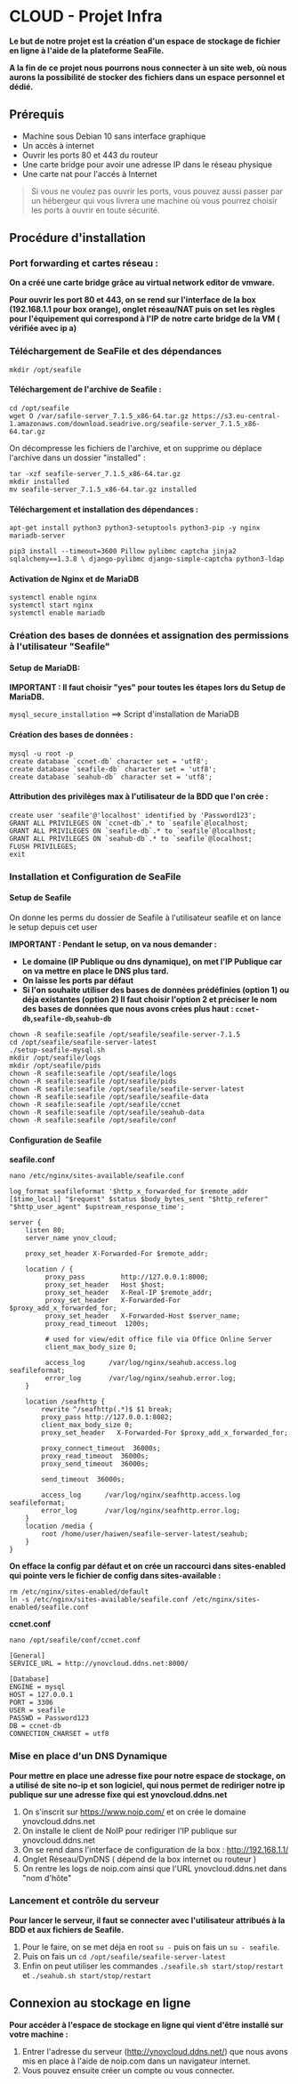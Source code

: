 # CLOUD - Projet Infra

**Le but de notre projet est la création d'un espace de stockage de fichier en ligne à l'aide de la plateforme SeaFile.**

**A la fin de ce projet nous pourrons nous connecter à un site web, où nous aurons la possibilité de stocker des fichiers dans un espace personnel et dédié.**


## Prérequis

- Machine sous Debian 10 sans interface graphique
- Un accès à internet
- Ouvrir les ports 80 et 443 du routeur
- Une carte bridge pour avoir une adresse IP dans le réseau physique
- Une carte nat pour l'accés à Internet

> Si vous ne voulez pas ouvrir les ports, vous pouvez aussi passer par un hébergeur qui vous livrera une machine où vous pourrez choisir les ports à ouvrir en toute sécurité.

## Procédure d'installation 

### Port forwarding et cartes réseau : 

**On a créé une carte bridge grâce au virtual network editor de vmware.**

**Pour ouvrir les port 80 et 443, on se rend sur l'interface de la box (192.168.1.1 pour box orange), onglet réseau/NAT puis on set les règles pour l'équipement qui correspond à l'IP de notre carte bridge de la VM ( vérifiée avec ip a)**

### Téléchargement de SeaFile et des dépendances

```
mkdir /opt/seafile
```

#### Téléchargement de  l'archive de Seafile :

```
cd /opt/seafile
wget O /var/safile-server_7.1.5_x86-64.tar.gz https://s3.eu-central-1.amazonaws.com/download.seadrive.org/seafile-server_7.1.5_x86-64.tar.gz
```

On décompresse les fichiers de l'archive, et on supprime ou déplace l'archive dans un dossier "installed" :
```
tar -xzf seafile-server_7.1.5_x86-64.tar.gz
mkdir installed
mv seafile-server_7.1.5_x86-64.tar.gz installed
```

#### Téléchargement et installation des dépendances :
```
apt-get install python3 python3-setuptools python3-pip -y nginx mariadb-server

pip3 install --timeout=3600 Pillow pylibmc captcha jinja2 sqlalchemy==1.3.8 \ django-pylibmc django-simple-captcha python3-ldap
```

#### Activation de Nginx et de MariaDB

```
systemctl enable nginx
systemctl start nginx
systemctl enable mariadb
```

### Création des bases de données et assignation des permissions à l'utilisateur "Seafile"

#### Setup de MariaDB:
**IMPORTANT : Il faut choisir "yes" pour toutes les étapes lors du Setup de MariaDB.**

```mysql_secure_installation``` ==> Script d'installation de MariaDB

#### Création des bases de données :
```
mysql -u root -p
create database `ccnet-db` character set = 'utf8';
create database `seafile-db` character set = 'utf8';
create database `seahub-db` character set = 'utf8';
```

#### Attribution des privilèges max à l'utilisateur de la BDD que l'on crée :
```
create user 'seafile'@'localhost' identified by 'Password123';
GRANT ALL PRIVILEGES ON `ccnet-db`.* to `seafile`@localhost;
GRANT ALL PRIVILEGES ON `seafile-db`.* to `seafile`@localhost;
GRANT ALL PRIVILEGES ON `seahub-db`.* to `seafile`@localhost;
FLUSH PRIVILEGES;
exit
```

### Installation et Configuration de SeaFile

#### Setup de Seafile

On donne les perms du dossier de Seafile à l'utilisateur seafile et on lance le setup depuis cet user

**IMPORTANT : Pendant le setup, on va nous demander :**
* **Le domaine (IP Publique ou dns dynamique), on met l'IP Publique car on va mettre en place le DNS plus tard.**
* **On laisse les ports par défaut**
* **Si l'on souhaite utiliser des bases de données prédéfinies (option 1) ou déja existantes (option 2)
Il faut choisir l'option 2 et préciser le nom des bases de données que nous avons crées plus haut : `ccnet-db`,`seafile-db`,`seahub-db`**

```
chown -R seafile:seafile /opt/seafile/seafile-server-7.1.5
cd /opt/seafile/seafile-server-latest
./setup-seafile-mysql.sh
mkdir /opt/seafile/logs
mkdir /opt/seafile/pids
chown -R seafile:seafile /opt/seafile/logs 
chown -R seafile:seafile /opt/seafile/pids
chown -R seafile:seafile /opt/seafile/seafile-server-latest
chown -R seafile:seafile /opt/seafile/seafile-data 
chown -R seafile:seafile /opt/seafile/ccnet 
chown -R seafile:seafile /opt/seafile/seahub-data 
chown -R seafile:seafile /opt/seafile/conf
```

#### Configuration de Seafile
**seafile.conf**

```nano /etc/nginx/sites-available/seafile.conf```
```
log_format seafileformat '$http_x_forwarded_for $remote_addr [$time_local] "$request" $status $body_bytes_sent "$http_referer" "$http_user_agent" $upstream_response_time';

server {
    listen 80;
    server_name ynov_cloud;

    proxy_set_header X-Forwarded-For $remote_addr;

    location / {
         proxy_pass         http://127.0.0.1:8000;
         proxy_set_header   Host $host;
         proxy_set_header   X-Real-IP $remote_addr;
         proxy_set_header   X-Forwarded-For $proxy_add_x_forwarded_for;
         proxy_set_header   X-Forwarded-Host $server_name;
         proxy_read_timeout  1200s;

         # used for view/edit office file via Office Online Server
         client_max_body_size 0;

         access_log      /var/log/nginx/seahub.access.log seafileformat;
         error_log       /var/log/nginx/seahub.error.log;
    }

    location /seafhttp {
        rewrite ^/seafhttp(.*)$ $1 break;
        proxy_pass http://127.0.0.1:8082;
        client_max_body_size 0;
        proxy_set_header   X-Forwarded-For $proxy_add_x_forwarded_for;

        proxy_connect_timeout  36000s;
        proxy_read_timeout  36000s;
        proxy_send_timeout  36000s;

        send_timeout  36000s;

        access_log      /var/log/nginx/seafhttp.access.log seafileformat;
        error_log       /var/log/nginx/seafhttp.error.log;
    }
    location /media {
        root /home/user/haiwen/seafile-server-latest/seahub;
    }
}
```
**On efface la config par défaut et on crée un raccourci dans sites-enabled qui pointe vers le fichier de config dans sites-available :**
```
rm /etc/nginx/sites-enabled/default
ln -s /etc/nginx/sites-available/seafile.conf /etc/nginx/sites-enabled/seafile.conf
```
**ccnet.conf**

```nano /opt/seafile/conf/ccnet.conf```
```
[General]
SERVICE_URL = http://ynovcloud.ddns.net:8000/

[Database]
ENGINE = mysql
HOST = 127.0.0.1
PORT = 3306
USER = seafile
PASSWD = Password123
DB = ccnet-db
CONNECTION_CHARSET = utf8
```

### Mise en place d'un DNS Dynamique 

**Pour mettre en place une adresse fixe pour notre espace de stockage, on a utilisé de site no-ip et son logiciel, qui nous permet de rediriger notre ip publique sur une adresse fixe qui est ynovcloud.ddns.net**

1. On s'inscrit sur https://www.noip.com/ et on crée le domaine ynovcloud.ddns.net
2. On installe le client de NoIP pour rediriger l'IP publique sur ynovcloud.ddns.net
3. On se rend dans l'interface de configuration de la box : http://192.168.1.1/
4. Onglet Réseau/DynDNS ( dépend de la box internet ou routeur )
5. On rentre les logs de noip.com ainsi que l'URL ynovcloud.ddns.net dans "nom d'hôte"

### Lancement et contrôle du serveur 

**Pour lancer le serveur, il faut se connecter avec l'utilisateur attribués à la BDD et aux fichiers de Seafile.**
1. Pour le faire, on se met déja en root `su -` puis on fais un `su - seafile`.
2. Puis on fais un `cd /opt/seafile/seafile-server-latest`
3. Enfin on peut utiliser les commandes `./seafile.sh start/stop/restart` et `./seahub.sh start/stop/restart`

## Connexion au stockage en ligne

**Pour accéder à l'espace de stockage en ligne qui vient d'être installé sur votre machine :**
1. Entrer l'adresse du serveur (http://ynovcloud.ddns.net/) que nous avons mis en place à l'aide de noip.com dans un navigateur internet.
2. Vous pouvez ensuite créer un compte ou vous connecter.